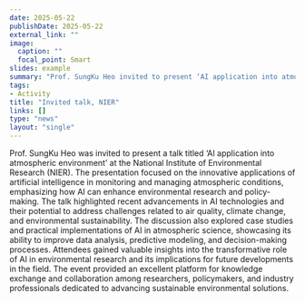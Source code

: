 ```yaml
---
date: 2025-05-22
publishDate: 2025-05-22
external_link: ""
image:
  caption: ""
  focal_point: Smart
slides: example
summary: "Prof. SungKu Heo invited to present ‘AI application into atmospheric environment’ at National Institute of Environmental Research (NIER)."
tags:
- Activity
title: "Invited talk, NIER"
links: []
type: "news"
layout: "single"
---
```

Prof. SungKu Heo was invited to present a talk titled ‘AI application into atmospheric environment’ at the National Institute of Environmental Research (NIER). The presentation focused on the innovative applications of artificial intelligence in monitoring and managing atmospheric conditions, emphasizing how AI can enhance environmental research and policy-making. The talk highlighted recent advancements in AI technologies and their potential to address challenges related to air quality, climate change, and environmental sustainability. The discussion also explored case studies and practical implementations of AI in atmospheric science, showcasing its ability to improve data analysis, predictive modeling, and decision-making processes. Attendees gained valuable insights into the transformative role of AI in environmental research and its implications for future developments in the field. The event provided an excellent platform for knowledge exchange and collaboration among researchers, policymakers, and industry professionals dedicated to advancing sustainable environmental solutions.  